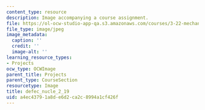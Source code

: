 ```yaml
---
content_type: resource
description: Image accompanying a course assignment.
file: https://ol-ocw-studio-app-qa.s3.amazonaws.com/courses/3-22-mechanical-behavior-of-materials-spring-2008/a4ec43791a8de6d2ca2c8994a1cf426f_defec_nucle_2_19.jpg
file_type: image/jpeg
image_metadata:
  caption: ''
  credit: ''
  image-alt: ''
learning_resource_types:
- Projects
ocw_type: OCWImage
parent_title: Projects
parent_type: CourseSection
resourcetype: Image
title: defec_nucle_2_19
uid: a4ec4379-1a8d-e6d2-ca2c-8994a1cf426f
---
```

